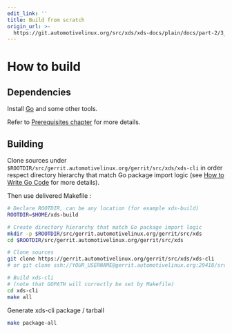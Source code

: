 ```yaml
---
edit_link: ''
title: Build from scratch
origin_url: >-
  https://git.automotivelinux.org/src/xds/xds-docs/plain/docs/part-2/3_xds-cli/1_build.md?h=flounder
---
```


<!-- WARNING: This file is generated by fetch_docs.js using /home/boron/Documents/AGL/docs-webtemplate/site/_data/tocs/devguides/flounder/xds-docs-guides-flounder-devguides-book.yml -->

# How to build

## Dependencies

Install [Go](https://golang.org/doc/install) and some other tools.

Refer to [Prerequisites chapter](../1_Prerequisites.html) for more details.

## Building

Clone sources under `$ROOTDIR/src/gerrit.automotivelinux.org/gerrit/src/xds/xds-cli`
in order respect directory hierarchy that match Go package import logic (see
[How to Write Go Code](https://golang.org/doc/code.html) for more details).

Then use delivered Makefile :

```bash
# Declare ROOTDIR, can be any location (for example xds-build)
ROOTDIR=$HOME/xds-build

# Create directory hierarchy that match Go package import logic
mkdir -p $ROOTDIR/src/gerrit.automotivelinux.org/gerrit/src/xds
cd $ROOTDIR/src/gerrit.automotivelinux.org/gerrit/src/xds

# Clone sources
git clone https://gerrit.automotivelinux.org/gerrit/src/xds/xds-cli
# or git clone ssh://YOUR_USERNAME@gerrit.automotivelinux.org:29418/src/xds/xds-cli

# Build xds-cli
# (note that GOPATH will correctly be set by Makefile)
cd xds-cli
make all
```

Generate xds-cli package / tarball

```bash
make package-all
```

